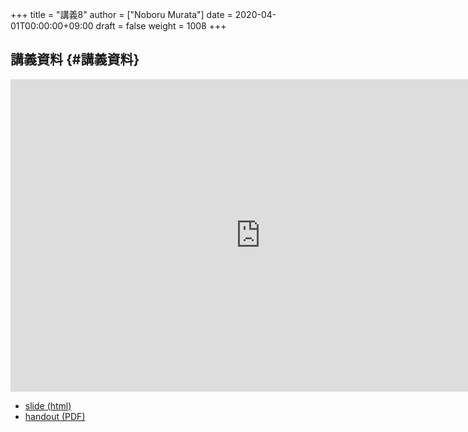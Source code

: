 +++
title = "講義8"
author = ["Noboru Murata"]
date = 2020-04-01T00:00:00+09:00
draft = false
weight = 1008
+++

## 講義資料 {#講義資料}

<iframe src="https://noboru-murata.github.io/signal-processing/slides/slide08.html"
	width="800" height="500" frameborder="0"
	allowfullscreen="allowfullscreen"
	allow="geolocation *; microphone *; camera *; midi *; encrypted-media *">
</iframe>

-   [slide (html)](https://noboru-murata.github.io/probability-statistics/slides/slide08.html)
-   [handout (PDF)](https://noboru-murata.github.io/probability-statistics/pdfs/slide08.pdf)